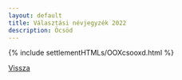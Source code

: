 ```yaml
---
layout: default
title: Választási névjegyzék 2022
description: Öcsöd
---
```


{% include settlementHTMLs/OOXcsooxd.html %}

[Vissza](../)